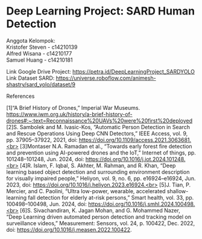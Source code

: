 <h1>Deep Learning Project: SARD Human Detection</h1>


Anggota Kelompok:
<br>
Kristofer Steven - c14210139
<br>
Alfred Wisana - c14210177
<br>
Samuel Huang - c14210181


Link Google Drive Project: https://petra.id/DeepLearningProject_SARDYOLO
<br>
Link Dataset SARD: https://universe.roboflow.com/animesh-shastry/sard_yolo/dataset/9


References

[1]“A Brief History of Drones,” Imperial War Museums. https://www.iwm.org.uk/history/a-brief-history-of-drones#:~:text=Reconnaissance%20UAVs%20were%20first%20deployed<br>
[2]S. Sambolek and M. Ivasic-Kos, “Automatic Person Detection in Search and Rescue Operations Using Deep CNN Detectors,” IEEE Access, vol. 9, pp. 37905–37922, 2021, doi: https://doi.org/10.1109/access.2021.3063681.<br>
[3]Montaser N.A. Ramadan et al., “Towards early forest fire detection and prevention using AI-powered drones and the IoT,” Internet of things, pp. 101248–101248, Jun. 2024, doi: https://doi.org/10.1016/j.iot.2024.101248.<br>
[4]R. Islam, F. Iqbal, S. Akhter, M. Rahman, and R. Khan, “Deep learning based object detection and surrounding environment description for visually impaired people,” Heliyon, vol. 9, no. 6, pp. e16924–e16924, Jun. 2023, doi: https://doi.org/10.1016/j.heliyon.2023.e16924.<br>
[5]J. Tian, P. Mercier, and C. Paolini, “Ultra low-power, wearable, accelerated shallow-learning fall detection for elderly at-risk persons,” Smart health, vol. 33, pp. 100498–100498, Jun. 2024, doi: https://doi.org/10.1016/j.smhl.2024.100498.<br>
[6]S. Sivachandiran, K. Jagan Mohan, and G. Mohammed Nazer, “Deep Learning driven automated person detection and tracking model on surveillance videos,” Measurement: Sensors, vol. 24, p. 100422, Dec. 2022, doi: https://doi.org/10.1016/j.measen.2022.100422.
